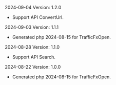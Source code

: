 2024-09-04 Version: 1.2.0
- Support API ConvertUrl.


2024-09-03 Version: 1.1.1
- Generated php 2024-08-15 for TrafficFxOpen.

2024-08-28 Version: 1.1.0
- Support API Search.


2024-08-22 Version: 1.0.0
- Generated php 2024-08-15 for TrafficFxOpen.

